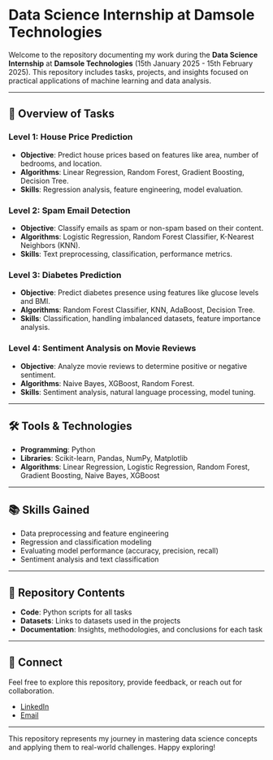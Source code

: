 # Data Science Internship at Damsole Technologies  

Welcome to the repository documenting my work during the **Data Science Internship** at **Damsole Technologies** (15th January 2025 - 15th February 2025). This repository includes tasks, projects, and insights focused on practical applications of machine learning and data analysis.  

---

## 📝 Overview of Tasks  
### **Level 1: House Price Prediction**  
- **Objective**: Predict house prices based on features like area, number of bedrooms, and location.  
- **Algorithms**: Linear Regression, Random Forest, Gradient Boosting, Decision Tree.  
- **Skills**: Regression analysis, feature engineering, model evaluation.  

### **Level 2: Spam Email Detection**  
- **Objective**: Classify emails as spam or non-spam based on their content.  
- **Algorithms**: Logistic Regression, Random Forest Classifier, K-Nearest Neighbors (KNN).  
- **Skills**: Text preprocessing, classification, performance metrics.  

### **Level 3: Diabetes Prediction**  
- **Objective**: Predict diabetes presence using features like glucose levels and BMI.  
- **Algorithms**: Random Forest Classifier, KNN, AdaBoost, Decision Tree.  
- **Skills**: Classification, handling imbalanced datasets, feature importance analysis.  

### **Level 4: Sentiment Analysis on Movie Reviews**  
- **Objective**: Analyze movie reviews to determine positive or negative sentiment.  
- **Algorithms**: Naive Bayes, XGBoost, Random Forest.  
- **Skills**: Sentiment analysis, natural language processing, model tuning.

---

## 🛠 Tools & Technologies  
- **Programming**: Python  
- **Libraries**: Scikit-learn, Pandas, NumPy, Matplotlib  
- **Algorithms**: Linear Regression, Logistic Regression, Random Forest, Gradient Boosting, Naive Bayes, XGBoost  

---

## 📚 Skills Gained  
- Data preprocessing and feature engineering  
- Regression and classification modeling  
- Evaluating model performance (accuracy, precision, recall)  
- Sentiment analysis and text classification  

---

## 📁 Repository Contents  
- **Code**: Python scripts for all tasks  
- **Datasets**: Links to datasets used in the projects  
- **Documentation**: Insights, methodologies, and conclusions for each task  

---

## 🔗 Connect  
Feel free to explore this repository, provide feedback, or reach out for collaboration.  
- [LinkedIn](https://www.linkedin.com/in/yash-auti-8277b032b?lipi=urn%3Ali%3Apage%3Ad_flagship3_profile_view_base_contact_details%3B8ohKCBonR6KVnE87jvPFNg%3D%3D)  
- [Email](mailto:autiy93@gmail.com)  

---

This repository represents my journey in mastering data science concepts and applying them to real-world challenges. Happy exploring!
